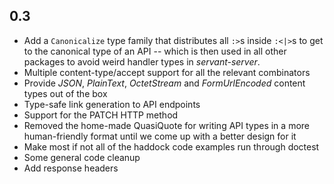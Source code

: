 0.3
---
* Add a `Canonicalize` type family that distributes all `:>`s inside `:<|>`s to get to the canonical type of an API -- which is then used in all other packages to avoid weird handler types in *servant-server*.
* Multiple content-type/accept support for all the relevant combinators
* Provide *JSON*, *PlainText*, *OctetStream* and *FormUrlEncoded* content types out of the box
* Type-safe link generation to API endpoints
* Support for the PATCH HTTP method
* Removed the home-made QuasiQuote for writing API types in a more human-friendly format until we come up with a better design for it
* Make most if not all of the haddock code examples run through doctest
* Some general code cleanup
* Add response headers
